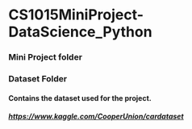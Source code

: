 # CS1015MiniProject-DataScience_Python
### Mini Project folder
### Dataset Folder
#### Contains the dataset used for the project. 
##### https://www.kaggle.com/CooperUnion/cardataset
